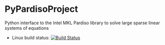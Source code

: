 # PyPardisoProject
Python interface to the Intel MKL Pardiso library to solve large sparse linear systems of equations

* Linux build status: [![Build Status](https://travis-ci.org/haasad/PyPardisoProject.svg?branch=master)](https://travis-ci.org/haasad/PyPardisoProject)
